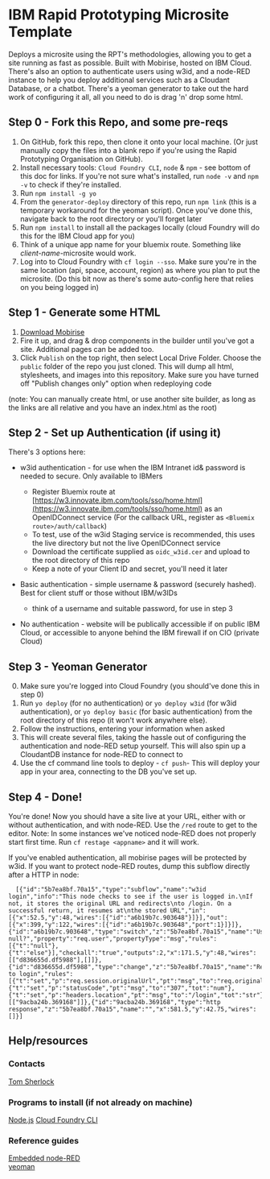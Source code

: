 # IBM Rapid Prototyping Microsite Template

Deploys a microsite using the RPT's methodologies, allowing you to get a site running as fast as possible. Built with Mobirise, hosted on IBM Cloud. There's also an option to authenticate users using w3id, and a node-RED instance to help you deploy additional services such as a Cloudant Database, or a chatbot. There's a yeoman generator to take out the hard work of configuring it all, all you need to do is drag 'n' drop some html.

## Step 0 - Fork this Repo, and some pre-reqs

1.  On GitHub, fork this repo, then clone it onto your local machine. (Or just manually copy the files into a blank repo if you're using the Rapid Prototyping Organisation on GitHub).
2.  Install necessary tools: `Cloud Foundry CLI`, `node` & `npm` - see bottom of this doc for links. If you're not sure what's installed, run `node -v` and `npm -v` to check if they're installed.
3.  Run `npm install -g yo`
4.  From the `generator-deploy` directory of this repo, run `npm link` (this is a temporary workaround for the yeoman script). Once you've done this, navigate back to the root directory or you'll forget later
5.  Run `npm install` to install all the packages locally (cloud Foundry will do this for the IBM Cloud app for you)
6.  Think of a unique app name for your bluemix route. Something like _client-name_-microsite would work.
7.  Log into to Cloud Foundry with `cf login --sso`. Make sure you're in the same location (api, space, account, region) as where you plan to put the microsite. (Do this bit now as there's some auto-config here that relies on you being logged in)

## Step 1 - Generate some HTML

1.  [Download Mobirise](http://mobirise.com/)
2.  Fire it up, and drag & drop components in the builder until you've got a site. Additional pages can be added too.
3.  Click `Publish` on the top right, then select Local Drive Folder. Choose the `public` folder of the repo you just cloned. This will dump all html, stylesheets, and images into this repository. Make sure you have turned off "Publish changes only" option when redeploying code

(note: You can manually create html, or use another site builder, as long as the links are all relative and you have an index.html as the root)

## Step 2 - Set up Authentication (if using it)

There's 3 options here:

- w3id authentication - for use when the IBM Intranet id& password is needed to secure. Only available to IBMers

  - Register Bluemix route at [https://w3.innovate.ibm.com/tools/sso/home.html](https://w3.innovate.ibm.com/tools/sso/home.html) as an OpenIDConnect service (For the callback URL, register as `<Bluemix route>/auth/callback`)
  - To test, use of the w3id Staging service is recommended, this uses the live directory but not the live OpenIDConnect service
  - Download the certificate supplied as `oidc_w3id.cer` and upload to the root directory of this repo
  - Keep a note of your Client ID and secret, you'll need it later

- Basic authentication - simple username & password (securely hashed). Best for client stuff or those without IBM/w3IDs

  - think of a username and suitable password, for use in step 3

- No authentication - website will be publically accessible if on public IBM Cloud, or accessible to anyone behind the IBM firewall if on CIO (private Cloud)

## Step 3 - Yeoman Generator

0.  Make sure you're logged into Cloud Foundry (you should've done this in step 0)
1.  Run `yo deploy` (for no authentication) or `yo deploy w3id` (for w3id authentication), or `yo deploy basic` (for basic authentication) from the root directory of this repo (it won't work anywhere else).
1.  Follow the instructions, entering your information when asked
1.  This will create several files, taking the hassle out of configuring the authentication and node-RED setup yourself. This will also spin up a CloudantDB instance for node-RED to connect to
1.  Use the cf command line tools to deploy - `cf push`- This will deploy your app in your area, connecting to the DB you've set up.

## Step 4 - Done!

You're done! Now you should have a site live at your URL, either with or without authentication, and with node-RED. Use the `/red` route to get to the editor.
Note: In some instances we've noticed node-RED does not properly start first time. Run `cf restage <appname>` and it will work.

If you've enabled authentication, all mobirise pages will be protected by w3id. If you want to protect node-RED routes, dump this subflow directly after a HTTP in node:

```
  [{"id":"5b7ea8bf.70a15","type":"subflow","name":"w3id login","info":"This node checks to see if the user is logged in.\nIf not, it stores the original URL and redirects\nto /login. On a successful return, it resumes at\nthe stored URL","in":[{"x":52.5,"y":48,"wires":[{"id":"a6b19b7c.903648"}]}],"out":[{"x":399,"y":122,"wires":[{"id":"a6b19b7c.903648","port":1}]}]},{"id":"a6b19b7c.903648","type":"switch","z":"5b7ea8bf.70a15","name":"User null?","property":"req.user","propertyType":"msg","rules":[{"t":"null"},{"t":"else"}],"checkall":"true","outputs":2,"x":171.5,"y":48,"wires":[["d836655d.df5988"],[]]},{"id":"d836655d.df5988","type":"change","z":"5b7ea8bf.70a15","name":"Redirect to login","rules":[{"t":"set","p":"req.session.originalUrl","pt":"msg","to":"req.originalUrl","tot":"msg"},{"t":"set","p":"statusCode","pt":"msg","to":"307","tot":"num"},{"t":"set","p":"headers.location","pt":"msg","to":"/login","tot":"str"}],"action":"","property":"","from":"","to":"","reg":false,"x":392,"y":42,"wires":[["9acba24b.369168"]]},{"id":"9acba24b.369168","type":"http response","z":"5b7ea8bf.70a15","name":"","x":581.5,"y":42.75,"wires":[]}]
```

## Help/resources

### Contacts

[Tom Sherlock](mailto:tsherloc@uk.ibm.com)

### Programs to install (if not already on machine)

[Node.js](https://nodejs.org/en/download/)
[Cloud Foundry CLI](https://docs.cloudfoundry.org/cf-cli/install-go-cli.html)

### Reference guides

[Embedded node-RED](https://nodered.org/docs/embedding)  
[yeoman](http://yeoman.io/)
